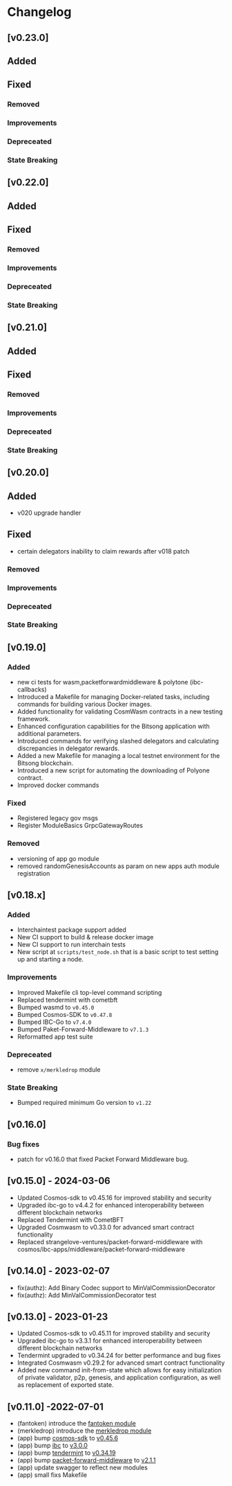 <!--
Guiding Principles:

Changelogs are for humans, not machines.
There should be an entry for every single version.
The same types of changes should be grouped.
Versions and sections should be linkable.
The latest version comes first.
The release date of each version is displayed.
Mention whether you follow Semantic Versioning.

Usage:

Change log entries are to be added to the Unreleased section under the
appropriate stanza (see below). Each entry should ideally include a tag and
the Github issue reference in the following format:

* (<tag>) \#<issue-number> message

The issue numbers will later be link-ified during the release process so you do
not have to worry about including a link manually, but you can if you wish.

Types of changes (Stanzas):

"Features" for new features.
"Improvements" for changes in existing functionality.
"Deprecated" for soon-to-be removed features.
"Bug Fixes" for any bug fixes.
"Client Breaking" for breaking CLI commands and REST routes.
"State Machine Breaking" for breaking the AppState

Ref: https://keepachangelog.com/en/1.0.0/
-->

# Changelog
## [v0.23.0]
## Added
## Fixed
### Removed 
### Improvements 
### Depreceated
### State Breaking
## [v0.22.0]
## Added
## Fixed
### Removed 
### Improvements 
### Depreceated
### State Breaking
## [v0.21.0]
## Added
## Fixed
### Removed 
### Improvements 
### Depreceated
### State Breaking
## [v0.20.0]

## Added
- v020 upgrade handler 

## Fixed
- certain delegators inability to claim rewards after v018 patch 
### Removed 
### Improvements 
### Depreceated
### State Breaking

## [v0.19.0]
### Added 
- new ci tests for wasm,packetforwardmiddleware & polytone (ibc-callbacks)
- Introduced a Makefile for managing Docker-related tasks, including commands for building various Docker images.
- Added functionality for validating CosmWasm contracts in a new testing framework.
- Enhanced configuration capabilities for the Bitsong application with additional parameters.
- Introduced commands for verifying slashed delegators and calculating discrepancies in delegator rewards.
- Added a new Makefile for managing a local testnet environment for the Bitsong blockchain.
- Introduced a new script for automating the downloading of Polyone contract.
- Improved docker commands

### Fixed
- Registered legacy gov msgs
- Register ModuleBasics GrpcGatewayRoutes

### Removed 
- versioning of app go module 
- removed randomGenesisAccounts as param on new apps auth module registration

## [v0.18.x]
### Added
- Interchaintest package support added
- New CI support to build & release docker image
- New CI support to run interchain tests
- New script at `scripts/test_node.sh` that is a basic script to test setting up and starting a node.
### Improvements 
- Improved Makefile cli top-level command scripting
- Replaced tendermint with cometbft
- Bumped wasmd to `v0.45.0`
- Bumped Cosmos-SDK to `v0.47.8`
- Bumped IBC-Go to `v7.4.0`
- Bumped Paket-Forward-Middleware to `v7.1.3`
- Reformatted app test suite

### Depreceated
- remove `x/merkledrop` module

### State Breaking 
- Bumped required minimum Go version to `v1.22`

## [v0.16.0]
### Bug fixes 
- patch for v0.16.0 that fixed Packet Forward Middleware bug.

## [v0.15.0] - 2024-03-06
- Updated Cosmos-sdk to v0.45.16 for improved stability and security
- Upgraded ibc-go to v4.4.2 for enhanced interoperability between different blockchain networks
- Replaced Tendermint with CometBFT
- Upgraded Cosmwasm to v0.33.0 for advanced smart contract functionality
- Replaced strangelove-ventures/packet-forward-middleware with cosmos/ibc-apps/middleware/packet-forward-middleware

## [v0.14.0] - 2023-02-07
- fix(authz): Add Binary Codec support to MinValCommissionDecorator
- fix(authz): Add MinValCommissionDecorator test

## [v0.13.0] - 2023-01-23
- Updated Cosmos-sdk to v0.45.11 for improved stability and security
- Upgraded ibc-go to v3.3.1 for enhanced interoperability between different blockchain networks
- Tendermint upgraded to v0.34.24 for better performance and bug fixes
- Integrated Cosmwasm v0.29.2 for advanced smart contract functionality
- Added new command init-from-state which allows for easy initialization of private validator, p2p, genesis, and application configuration, as well as replacement of exported state.

## [v0.11.0] -2022-07-01

* (fantoken) introduce the [fantoken module](./x/fantoken/spec)
* (merkledrop) introduce the [merkledrop module](./x/merkledrop/spec)
* (app) bump [cosmos-sdk](https://github.com/cosmos/cosmos-sdk) to [v0.45.6](https://github.com/cosmos/cosmos-sdk/tree/v0.45.6)
* (app) bump [ibc](https://github.com/cosmos/ibc-go) to [v3.0.0](https://github.com/cosmos/ibc-go/tree/v3.0.0)
* (app) bump [tendermint](https://github.com/tendermint/tendermint) to [v0.34.19](https://github.com/tendermint/tendermint/tree/v0.34.19)
* (app) bump [packet-forward-middleware](https://github.com/strangelove-ventures/packet-forward-middleware) to [v2.1.1](github.com/strangelove-ventures/packet-forward-middleware/tree/v2.1.1)
* (app) update swagger to reflect new modules
* (app) small fixs Makefile